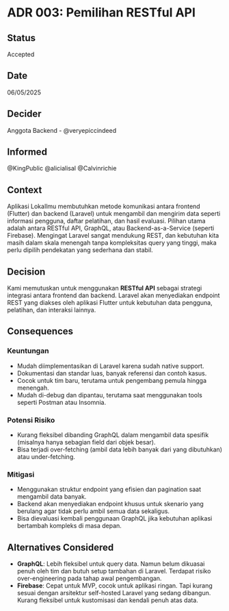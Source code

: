 # ADR 003: Pemilihan RESTful API

## Status
Accepted

## Date
06/05/2025

## Decider 
Anggota Backend - @veryepiccindeed

## Informed
@KingPublic
@alicialisal
@Calvinrichie

## Context

Aplikasi LokaIlmu membutuhkan metode komunikasi antara frontend (Flutter) dan backend (Laravel) untuk mengambil dan mengirim data seperti informasi pengguna, daftar pelatihan, dan hasil evaluasi. Pilihan utama adalah antara RESTful API, GraphQL, atau Backend-as-a-Service (seperti Firebase). Mengingat Laravel sangat mendukung REST, dan kebutuhan kita masih dalam skala menengah tanpa kompleksitas query yang tinggi, maka perlu dipilih pendekatan yang sederhana dan stabil.

## Decision

Kami memutuskan untuk menggunakan **RESTful API** sebagai strategi integrasi antara frontend dan backend. Laravel akan menyediakan endpoint REST yang diakses oleh aplikasi Flutter untuk kebutuhan data pengguna, pelatihan, dan interaksi lainnya.

## Consequences

### Keuntungan

- Mudah diimplementasikan di Laravel karena sudah native support.
- Dokumentasi dan standar luas, banyak referensi dan contoh kasus.
- Cocok untuk tim baru, terutama untuk pengembang pemula hingga menengah.
- Mudah di-debug dan dipantau, terutama saat menggunakan tools seperti Postman atau Insomnia.

### Potensi Risiko

- Kurang fleksibel dibanding GraphQL dalam mengambil data spesifik (misalnya hanya sebagian field dari objek besar).
- Bisa terjadi over-fetching (ambil data lebih banyak dari yang dibutuhkan) atau under-fetching.

### Mitigasi

- Menggunakan struktur endpoint yang efisien dan pagination saat mengambil data banyak.
- Backend akan menyediakan endpoint khusus untuk skenario yang berulang agar tidak perlu ambil semua data sekaligus.
- Bisa dievaluasi kembali penggunaan GraphQL jika kebutuhan aplikasi bertambah kompleks di masa depan.

## Alternatives Considered

- **GraphQL**: Lebih fleksibel untuk query data. Namun belum dikuasai penuh oleh tim dan butuh setup tambahan di Laravel. Terdapat risiko over-engineering pada tahap awal pengembangan.
- **Firebase**: Cepat untuk MVP, cocok untuk aplikasi ringan. Tapi kurang sesuai dengan arsitektur self-hosted Laravel yang sedang dibangun. Kurang fleksibel untuk kustomisasi dan kendali penuh atas data.